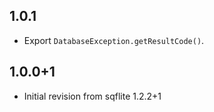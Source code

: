 ## 1.0.1

* Export `DatabaseException.getResultCode()`.

## 1.0.0+1

* Initial revision from sqflite 1.2.2+1
